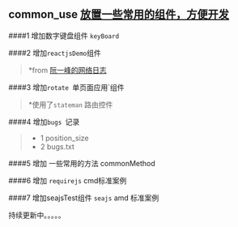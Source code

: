 ## common_use  [放置一些常用的组件，方便开发](https://github.com/410675629/common_use/blob/master/README.md)
####1 增加数字键盘组件 `keyBoard`

####2 增加`reactjsDemo`组件 
>*from [阮一峰的网络日志](http://www.ruanyifeng.com/blog/2015/03/react.html) 

####3 增加`rotate `单页面应用`组件 
>*使用了`stateman` 路由控件

####4 增加`bugs `记录 
>* 1 position_size
>* 2 bugs.txt

####5 增加 一些常用的方法 commonMethod

####6 增加 `requirejs` cmd标准案例 

####7 增加seajsTest组件 `seajs` amd 标准案例

持续更新中。。。。。
